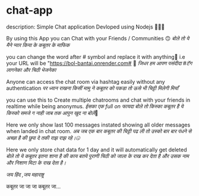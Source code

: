 # chat-app
description: Simple Chat application Devloped using Nodejs 👩‍💻🤖

By using this App you can Chat with  your Friends / Communities  🙃 
*बोले तो ये मैने प्यार किया के कबूतर के माफिक*

you can change the word after # symbol and replace it with anything🤩 i.e your URL will be "https://bol-bantai.onrender.com#<Randomchat room name> 💫
*जिधर हम आपण पसंदीदा #टॅग लागनेका और चिठी भेजनेका*

Anyone can access the chat room via hashtag easily without any authentication
*पर ध्यान राखना किसीं मामु ने कबूतर को पकडा तो ऊसे भी चिट्टी मिलेगी मियाँ*

you can use this to Create multiple chatrooms and chat with your friends in realtime while being anonymus. *ईसका एक full on फायदा बोले तो किस्का कबूतर है ये किस्को समजे ग नाही जाब तक आपुन खुद ना बोले*🤑

Here we only show last 100 messages instated showing all older messages when landed in chat room. *अब जब एक बार कबूतर की चिट्टी पढ ली तो उस्को बार बार पंधने से अच्छा है की छुपा दे तकी राझ राझ रहे।🤐*
 
Here we only store chat data for 1 day and it will automatically get deleted 
*बोले तो ये कबूतर इतना शाना  है की काय बतये पुराणी चिठी को जाला के राख कर देता है और उसक नाम और निशाण मिटा के राख देता है।*



_जय हिंद ,जय महाराष्ट्र_




कबूतर जा जा जा कबूतर जा...
